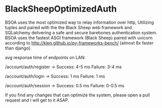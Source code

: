 # BlackSheepOptimizedAuth
BSOA uses the most optimized way to relay information over http, Utilizing tuples and paired with the the Black Sheep web framework and SQLalchemy delivering a safe and secure barebones authentication system. 
BSOA uses the fastest ASGI framework (Black Sheep) paired with uvicorn according to http://klen.github.io/py-frameworks-bench/ (almost 8x faster than django).

avg response time of endpoints on LAN:

/account/auth/register -> Success: 4-5 ms Failure: 3-4 ms

/account/auth/login -> Success: 1 ms Failure: 1 ms

/account/auth/session -> Success: 0.5 ms Failure: 0-0.5 ms


If you find any changes that can optimize the system, please open a pull request and I will get to it ASAP.
